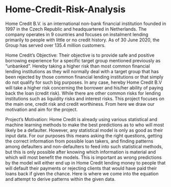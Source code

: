 # Home-Credit-Risk-Analysis
Home Credit B.V. is an international non-bank financial institution founded in 1997 in the Czech Republic and headquartered in Netherlands. The company operates in 9 countries and focuses on instalment lending primarily to people with little or no credit history. As of 30 June 2020, the Group has served over 135.4 million customers.

Home Credit’s Objective:
Their objective is to provide safe and positive borrowing experience for a specific target group mentioned previously as “unbanked”. Hereby taking a higher risk than most common financial lending institutions as they will normally deal with a target group that has been rejected by those common financial lending institutions or that simply do not qualify for such big purposes. In any case, hereby Home Credit B.V will take a higher risk concerning the borrower and his/her ability of paying back the loan (credit risk). While there are other common risks for lending institutions such as liquidity risks and interest risks. This project focuses on the main one, credit risk and credit worthiness. From here we draw our motivation and aim for the project.

Project’s Motivation:
Home Credit is already using various statistical and machine learning methods to make the best predictions as to who will most likely be a defaulter. However, any statistical model is only as good as their input data. For our purposes this means asking the right questions, getting the correct information from possible loan takers, and finding patterns among defaulters and non-defaulters to feed into such statistical methods, but this is only possible after knowing which information is material and which will most benefit the models. This is important as wrong predictions by the model will either end up in Home Credit lending money to people that will default their payments or rejecting clients that would have paid their loans back if given the chance. Here is where we come into the equation and attempt to derive patterns within the given data.
